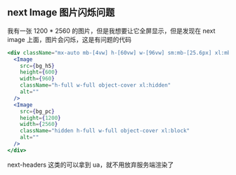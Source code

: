 ## next Image 图片闪烁问题

我有一张 1200 \* 2560 的图片，但是我想要让它全屏显示，但是发现在 next image 上面，图片会闪烁，这是有问题的代码

```jsx
<div className="mx-auto mb-[4vw] h-[60vw] w-[96vw] sm:mb-[25.6px] xl:mb-0 xl:h-screen xl:w-full">
  <Image
    src={bg_h5}
    height={600}
    width={960}
    className="h-full w-full object-cover xl:hidden"
    alt=""
  />
  <Image
    src={bg_pc}
    height={1200}
    width={2560}
    className="hidden h-full w-full object-cover xl:block"
    alt=""
  />
</div>
```

next-headers 这类的可以拿到 ua，就不用放弃服务端渲染了
